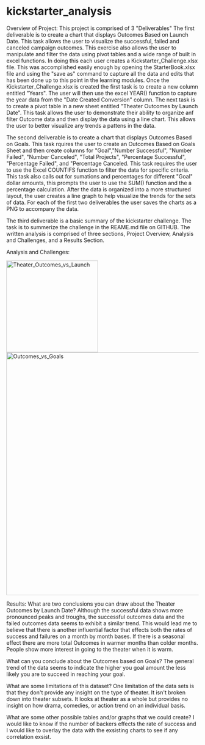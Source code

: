 # kickstarter_analysis
Overview of Project:
This project is comprised of 3 "Deliverables"
The first deliverable is to create a chart that displays Outcomes Based on Launch Date. This task allows the user to visualize the successful, failed and canceled campaign outcomes.
This exercise also allows the user to manipulate and filter the data using pivot tables and a wide range of  built in excel functions. In doing this each user creates a Kickstarter_Challenge.xlsx
file. This was accomplished easily enough by opening the StarterBook.xlsx file and using the "save as" command to capture all the data and edits that has been done up to this point
in the learning modules. Once the Kickstarter_Challenge.xlsx is created the first task is to create a new column entitled "Years". The user will then use the excel YEAR() function
to capture the year data from the "Date Created Conversion" column. The next task is to create a pivot table in a new sheet entitled "Theater Outcomes by Launch Date". This
task allows the user to demonstrate their ability to organize anf filter Outcome data and then display the data using a line chart. This allows the user to better visualize any 
trends a pattens in the data.

The second deliverable is to create a chart that displays Outcomes Based on Goals. This task rquires the user to create an Outcomes Based on Goals Sheet and then create columns for
"Goal","Number Successful", "Number Failed", "Number Canceled", "Total Projects", "Percentage Successful", "Percentage Failed", and "Percentage Canceled. This task requires the user to
use the Excel COUNTIFS function to filter the data for specific criteria. This task also calls out for sumations and percentages for different "Goal" dollar amounts, this prompts
the user to use the SUM() function and the a percentage calculation. After the data is organized into a more structured layout, the user creates a line graph to help visualize the trends for 
the sets of data. For each of the first two deliverables the user saves the charts as a PNG to accompany the data.

The third deliverable is a basic summary of the kickstarter challenge. The task is to summerize the challenge in the REAME.md file on GITHUB. The written analysis is comprised of three sections, Project Overview, Analysis and
Challenges, and a Results Section.

Analysis and Challenges:


<img width="240" alt="Theater_Outcomes_vs_Launch" src="https://user-images.githubusercontent.com/104540261/171261171-a850ab48-5319-4909-a642-cd4666a06519.png">

<img width="636" alt="Outcomes_vs_Goals" src="https://user-images.githubusercontent.com/104540261/171261566-2cb90bd0-20ed-4bd8-bc22-12f7e27bc86d.png">


Results:
What are two conclusions you can draw about the Theater Outcomes by Launch Date? Although the successful data shows more pronounced peaks and troughs, the successful outcomes data
and the failed outcomes data seems to exhibit a similar trend. This would lead me to believe that there is another influential factor that effects both the rates of success and failures on a month by month bases.
If there is a seasonal effect there are more total Outcomes in warmer months than colder months. People show more interest in going to the theater when it is warm.

What can you conclude about the Outcomes based on Goals? The general trend of the data seems to indicate the higher you goal amount the less likely you are to succeed in reaching 
your goal.

What are some limitations of this dataset? One limitation of the data sets is that they don't provide any insight on the type of theater. It isn't broken down into theater subsets. It looks at
theater as a whole but provides no insight on how drama, comedies, or action trend on an individual basis.

What are some other possible tables and/or graphs that we could create? I would like to know if the number of backers effects the rate of success and I would like to overlay the data
with the exsisting charts to see if any correlation exsist.
